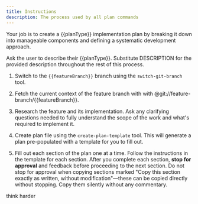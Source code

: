 ```yaml
---
title: Instructions
description: The process used by all plan commands
---
```


Your job is to create a {{planType}} implementation plan by breaking it down into manageable components and defining a systematic development approach.

Ask the user to describe their {{planType}}. Substitute DESCRIPTION for the provided description throughout the rest of this process.

1. Switch to the `{{featureBranch}}` branch using the `switch-git-branch` tool.

2. Fetch the current context of the feature branch with with @git://feature-branch/{{featureBranch}}.

3. Research the feature and its implementation. Ask any clarifying questions needed to fully understand the scope of the work and what's required to implement it.

4. Create plan file using the `create-plan-template` tool. This will generate a plan pre-populated with a template for you to fill out.

5. Fill out each section of the plan one at a time. Follow the instructions in the template for each section. After you complete each section, **stop for approval** and feedback before proceeding to the next section. Do not stop for approval when copying sections marked "Copy this section exactly as written, without modification"—these can be copied directly without stopping. Copy them silently without any commentary.

think harder
